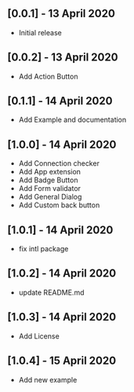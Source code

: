 ## [0.0.1] - 13 April 2020
 - Initial release

## [0.0.2] - 13 April 2020
 - Add Action Button

## [0.1.1] - 14 April 2020
 - Add Example and documentation

## [1.0.0] - 14 April 2020
 - Add Connection checker
 - Add App extension
 - Add Badge Button
 - Add Form validator
 - Add General Dialog
 - Add Custom back button

## [1.0.1] - 14 April 2020
 - fix intl package

## [1.0.2] - 14 April 2020
 - update README.md

## [1.0.3] - 14 April 2020
 - Add License

 ## [1.0.4] - 15 April 2020
 - Add new example

